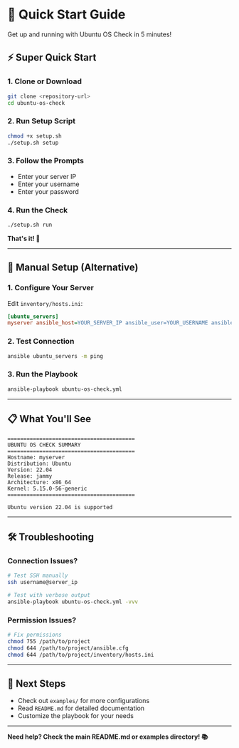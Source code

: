 # 🚀 Quick Start Guide

Get up and running with Ubuntu OS Check in 5 minutes!

## ⚡ Super Quick Start

### 1. Clone or Download
```bash
git clone <repository-url>
cd ubuntu-os-check
```

### 2. Run Setup Script
```bash
chmod +x setup.sh
./setup.sh setup
```

### 3. Follow the Prompts
- Enter your server IP
- Enter your username
- Enter your password

### 4. Run the Check
```bash
./setup.sh run
```

**That's it! 🎉**

---

## 🔧 Manual Setup (Alternative)

### 1. Configure Your Server
Edit `inventory/hosts.ini`:
```ini
[ubuntu_servers]
myserver ansible_host=YOUR_SERVER_IP ansible_user=YOUR_USERNAME ansible_password=YOUR_PASSWORD
```

### 2. Test Connection
```bash
ansible ubuntu_servers -m ping
```

### 3. Run the Playbook
```bash
ansible-playbook ubuntu-os-check.yml
```

---

## 📋 What You'll See

```
========================================
UBUNTU OS CHECK SUMMARY
========================================
Hostname: myserver
Distribution: Ubuntu
Version: 22.04
Release: jammy
Architecture: x86_64
Kernel: 5.15.0-56-generic
========================================

Ubuntu version 22.04 is supported
```

---

## 🛠️ Troubleshooting

### Connection Issues?
```bash
# Test SSH manually
ssh username@server_ip

# Test with verbose output
ansible-playbook ubuntu-os-check.yml -vvv
```

### Permission Issues?
```bash
# Fix permissions
chmod 755 /path/to/project
chmod 644 /path/to/project/ansible.cfg
chmod 644 /path/to/project/inventory/hosts.ini
```

---

## 🎯 Next Steps

- Check out `examples/` for more configurations
- Read `README.md` for detailed documentation
- Customize the playbook for your needs

---

**Need help? Check the main README.md or examples directory! 📚** 